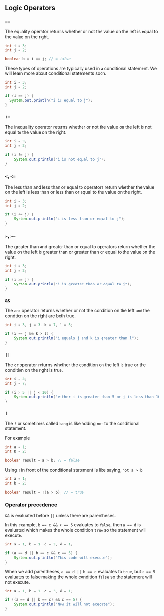 ## Logic Operators

### `==`

The equality operator returns whether or not the value on the left is equal to the value on the right.

```java
int i = 3;
int j = 2;

boolean b = i == j; // = false
```

These types of operations are typically used in a conditional statement. We will learn more about conditional statements soon.

```java
int i = 3;
int j = 2;

if (i == j) {
  System.out.println("i is equal to j");
}
```

### `!=`

The inequality operator returns whether or not the value on the left is not equal to the value on the right.

```java
int i = 3;
int j = 2;

if (i != j) {
    System.out.println("i is not equal to j");
}
```

### `<`, `<=`

The less than and less than or equal to operators return whether the value on the left is less than or less than or equal to the value on the right.

```java
int i = 3;
int j = 2;

if (i <= j) {
    System.out.println("i is less than or equal to j");
}
```

### `>`, `>=`

The greater than and greater than or equal to operators return whether the value on the left is greater than or greater than or equal to the value on the right.

```java
int i = 3;
int j = 2;

if (i >= j) {
    System.out.println("i is greater than or equal to j");
}
```

### `&&`

The `and` operator returns whether or not the condition on the left `and` the condtion on the right are both true.

```java
int i = 3, j = 3, k = 7, l = 5;

if (i == j && k > l) {
    System.out.println("i equals j and k is greater than l");
}
```

### `||`

The `or` operator returns whether the condition on the left is true or the condition on the right is true.

```java
int i = 3;
int j = 7;

if (i > 5 || j < 10) {
    System.out.println("either i is greater than 5 or j is less than 10");
}
```

### `!`

The `!` or sometimes called `bang` is like adding `not` to the conditional statement.

For example

```java
int a = 1;
int b = 2;

boolean result = a > b; // = false
```

Using `!` in front of the conditional statement is like saying, `not a > b`.

```java
int a = 1;
int b = 2;

boolean result = !(a > b); // = true
```

### Operator precedence

`&&` is evaluated before `||` unless there are parentheses.

In this example, `b == c && c == 5` evaluates to `false`, then `a == d` is evaluated which makes the whole condition `true` so the statement will execute.

```java
int a = 1, b = 2, c = 3, d = 1;

if (a == d || b == c && c == 5) {
    System.out.println("This code will execute");
}
```

When we add parentheses, `a == d || b == c` evaluates to `true`, but `c == 5` evaluates to false making the whole condition `false` so the statement will not execute.

```java
int a = 1, b = 2, c = 3, d = 1;

if ((a == d || b == c) && c == 5) {
    System.out.println("Now it will not execute");
}
```
